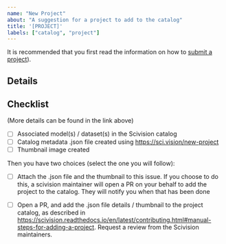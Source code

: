 ```yaml
---
name: "New Project"
about: "A suggestion for a project to add to the catalog"
title: '[PROJECT]'
labels: ["catalog", "project"]
---
```


It is recommended that you first read the information on how to [submit a project](https://scivision.readthedocs.io/en/latest/contributing.html#preparing-a-project-for-inclusion-in-the-catalog)).

## Details

<!-- Please add a brief description of the project below, and the related model(s) / dataset(s), when opening the issue -->


## Checklist

<!-- These tasks to be addressed after opening the issue - when the project has been added to the catalog, the issue can be closed. -->

(More details can be found in the link above)

- [ ] Associated model(s) / dataset(s) in the Scivision catalog
- [ ] Catalog metadata .json file created using https://sci.vision/new-project
- [ ] Thumbnail image created

Then you have two choices (select the one you will follow):
- [ ] Attach the .json file and the thumbnail to this issue. If you choose to do this, a scivision maintainer will open a PR on your behalf to add the project to the catalog. They will notify you when that has been done
- [ ] Open a PR, and add the .json file details / thumbnail to the project catalog, as described in https://scivision.readthedocs.io/en/latest/contributing.html#manual-steps-for-adding-a-project. Request a review from the Scivision maintainers.


